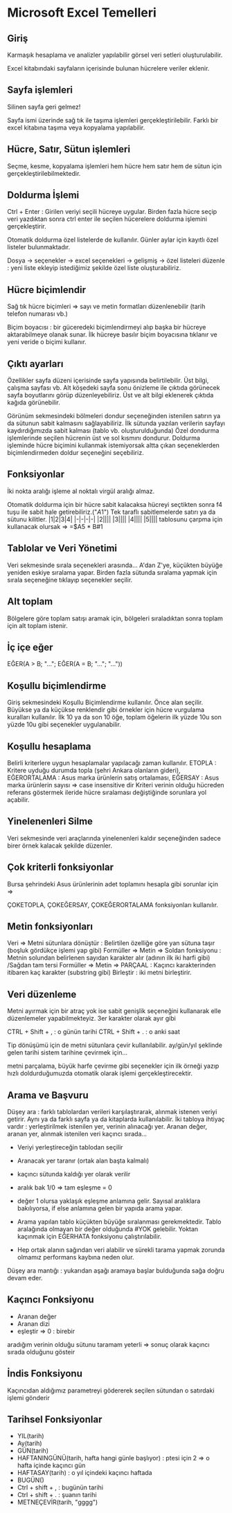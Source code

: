 # Microsoft Excel Temelleri

## Giriş

Karmaşık hesaplama ve analizler yapılabilir görsel veri setleri oluşturulabilir.

Excel kitabındaki sayfaların içerisinde bulunan hücrelere veriler eklenir.

## Sayfa işlemleri
Silinen sayfa geri gelmez!

Sayfa ismi üzerinde sağ tık ile taşıma işlemleri gerçekleştirilebilir. Farklı bir excel kitabına taşıma veya kopyalama yapılabilir.

## Hücre, Satır, Sütun işlemleri

Seçme, kesme, kopyalama işlemleri hem hücre hem satır hem de sütun için gerçekleştirilebilmektedir.

## Doldurma İşlemi
Ctrl + Enter : Girilen veriyi seçili hücreye uygular. Birden fazla hücre seçip veri yazdıktan sonra ctrl enter ile seçilen hücerelere doldurma işlemini gerçekleştirir.

Otomatik doldurma özel listelerde de kullanılır. Günler aylar için kayıtlı özel listeler bulunmaktadır. 

Dosya -> seçenekler -> excel seçenekleri -> gelişmiş -> özel listeleri düzenle : yeni liste ekleyip istediğimiz şekilde özel liste oluşturabiliriz.

## Hücre biçimlendir 
Sağ tık hücre biçimleri => sayı ve metin formatları düzenlenebilir (tarih telefon numarası vb.)

Biçim boyacısı : bir güceredeki biçimlendirmeyi alıp başka bir hücreye aktarabilmeye olanak sunar. İlk hücreye basılır biçim boyacısına tıklanır ve yeni veride o biçimi kullanır.

## Çıktı ayarları
Özellikler sayfa düzeni içerisinde sayfa yapısında belirtilebilir.
Üst bilgi, çalışma sayfası vb.
Alt köşedeki sayfa sonu önizleme ile çıktıda görünecek sayfa boyutlarını görüp düzenleyebiliriz.
Üst ve alt bilgi eklenerek çıktıda kağıda görünebilir.

Görünüm sekmesindeki bölmeleri dondur seçeneğinden istenilen satırın ya da sütunun sabit kalmasını sağlayabiliriz. İlk sütunda yazılan verilerin sayfayı kaydırdığımızda sabit kalması (tablo vb. oluşturulduğunda)
Özel dondurma işlemlerinde seçilen hücrenin üst ve sol kısmını dondurur.
Doldurma işleminde hücre biçimini kullanmak istemiyorsak altta çıkan seçeneklerden biçimlendirmeden doldur seçeneğini seçebiliriz.

## Fonksiyonlar
İki nokta aralığı işleme al noktalı virgül aralığı almaz.

Otomatik doldurma için bir hücre sabit kalacaksa hücreyi seçtikten sonra f4 tuşu ile sabit hale getirebiliriz.("$A1$")
Tek taraflı sabitlemelerde satırı ya da sütunu kilitler.
|1|2|3|4|
|-|-|-|-|
|2||||
|3||||
|4||||
|5||||
tablosunu çarpma için kullanacak olursak  => =$A5 * B#1

## Tablolar ve Veri Yönetimi

Veri sekmesinde sırala seçenekleri arasında...
A'dan Z'ye, küçükten büyüğe yeniden eskiye sıralama yapar.
Birden fazla sütunda sıralama yapmak için sırala seçeneğine tıklayıp seçenekler seçilir.

## Alt toplam

Bölgelere göre toplam satışı aramak için, bölgeleri sıraladıktan sonra toplam için alt toplam istenir.

## İç içe eğer
EĞER(A > B; "..."; EĞER(A = B; "..."; "..."))

## Koşullu biçimlendirme
Giriş sekmesindeki Koşullu Biçimlendirme kullanılır. 
Önce alan seçilir. Büyükse ya da küçükse renklendir gibi örnekler için hücre vurgulama kuralları kullanılır.
İlk 10 ya da son 10 öğe, toplam öğelerin ilk yüzde 10u son yüzde 10u gibi seçenekler uygulanabilir.

## Koşullu hesaplama
Belirli kriterlere uygun hesaplamalar yapılacağı zaman kullanılır. 
ETOPLA : Kritere uyduğu durumda topla (şehri Ankara olanların gideri), 
EĞERORTALAMA : Asus marka ürünlerin satış ortalaması, 
EĞERSAY : Asus marka ürünlerin sayısı 
=> case insensitive dir
Kriteri verinin olduğu hücreden referans göstermek ileride hücre sıralaması değiştiğinde sorunlara yol açabilir.

## Yinelenenleri Silme
Veri sekmesinde veri araçlarında yinelenenleri kaldır seçeneğinden sadece birer örnek kalacak şekilde düzenler.

## Çok kriterli fonksiyonlar
Bursa şehrindeki Asus ürünlerinin adet toplamını hesapla gibi sorunlar için =>

ÇOKETOPLA, ÇOKEĞERSAY, ÇOKEĞERORTALAMA fonksiyonları kullanılır.

## Metin fonksiyonları
Veri => Metni sütunlara dönüştür : Belirtilen özelliğe göre yan sütuna taşır (boşluk gördükçe işlemi yap gibi) 
Formüller => Metin => Soldan fonksiyonu : Metnin solundan belirlenen sayıdan karakter alır (adının ilk iki harfi gibi) /Sağdan tam tersi
Formüller => Metin => PARÇAAL : Kaçıncı karakterinden itibaren kaç karakter (substring gibi)
Birleştir : iki metni birleştirir.

## Veri düzenleme
Metni ayırmak için bir atraç yok ise sabit genişlik seçeneğini kullanarak elle düzenlemeler yapabilmekteyiz. 3er karakter olarak ayır gibi

CTRL + Shift + , : o günün tarihi
CTRL + Shift + . : o anki saat

Tip dönüşümü için de metni sütunlara çevir kullanılabilir. ay/gün/yıl şeklinde gelen tarihi sistem tarihine çevirmek için...

metni parçalama, büyük harfe çevirme gibi seçenekler için ilk örneği yazıp hızlı doldurduğumuzda otomatik olarak işlemi gerçekleştirecektir. 

## Arama ve Başvuru
Düşey ara : farklı tablolardan verileri karşılaştırarak, alınmak istenen veriyi getirir.
Aynı ya da farklı sayfa ya da kitaplarda kullanılabilir.
İki tabloya ihtiyaç vardır : yerleştirilmek istenilen yer, verinin alınacağı yer.
Aranan değer, aranan yer, alınmak istenilen veri kaçıncı sırada...

- Veriyi yerleştireceğin tablodan seçilir
- Aranacak yer taranır (ortak alan başta kalmalı)
- kaçıncı sütunda kaldığı yer olarak verilir
- aralık bak 1/0 => tam eşleşme = 0

- değer 1 olursa yaklaşık eşleşme anlamına gelir. Sayısal aralıklara bakılıyorsa, if else anlamına gelen bir yapıda arama yapar.
- Arama yapılan tablo küçükten büyüğe sıralanması gerekmektedir. Tablo aralağında olmayan bir değer olduğunda #YOK gelebilir.
Yoktan kaçınmak için EĞERHATA fonksiyonu çalıştırılabilir.

- Hep ortak alanın sağından veri alabilir ve sürekli tarama yapmak zorunda olmamız performans kaybına neden olur.

Düşey ara mantığı : yukarıdan aşağı aramaya başlar bulduğunda sağa doğru devam eder.

## Kaçıncı Fonksiyonu
- Aranan değer
- Aranan dizi
- eşleştir => 0 : birebir

aradığım verinin olduğu sütunu taramam yeterli 
=> sonuç olarak kaçıncı sırada olduğunu gösteir

## İndis Fonksiyonu
Kaçıncıdan aldığımız parametreyi gödererek seçilen sütundan o satırdaki işlemi gönderir

## Tarihsel Fonksiyonlar
- YIL(tarih) 
- Ay(tarih)
- GÜN(tarih)
- HAFTANINGÜNÜ(tarih, hafta hangi günle başlıyor) : ptesi için 2 => o hafta içinde kaçıncı gün 
- HAFTASAY(tarih) : o yıl içindeki kaçıncı haftada
- BUGÜN()
- Ctrl + shift + , : bugünün tarihi
- Ctrl + shift + . : şuanın tarihi
- METNEÇEVİR(tarih, "gggg")
